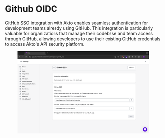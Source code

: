 # Github OIDC

GitHub SSO integration with Akto enables seamless authentication for development teams already using GitHub. This integration is particularly valuable for organizations that manage their codebase and team access through GitHub, allowing developers to use their existing GitHub credentials to access Akto's API security platform.

<figure><img src="../../.gitbook/assets/image (1).png" alt=""><figcaption></figcaption></figure>

